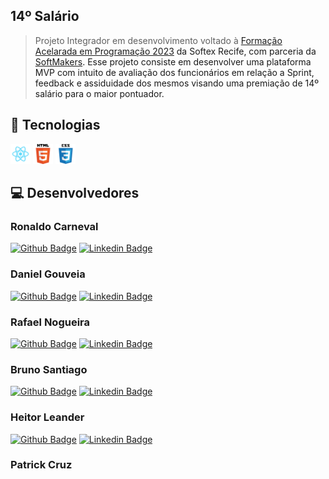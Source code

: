## 14º Salário
> Projeto Integrador em desenvolvimento voltado à <a href="https://fap.softexrecife.org.br/" target="_blank">Formação Acelarada em Programação 2023<a> da Softex Recife, com parceria da <a href="https://site.softmakers.com.br/" target="_blank">SoftMakers<a>. Esse projeto consiste em desenvolver uma plataforma MVP com intuito de avaliação dos funcionários em relação a Sprint, feedback e assiduidade dos mesmos visando uma premiação de 14º salário para o maior pontuador.
> 
## 🚀 Tecnologias
<code><img height="32" src="https://raw.githubusercontent.com/github/explore/80688e429a7d4ef2fca1e82350fe8e3517d3494d/topics/react/react.png" alt="React"/></code>
<code><img height="32" src="https://raw.githubusercontent.com/github/explore/80688e429a7d4ef2fca1e82350fe8e3517d3494d/topics/html/html.png" alt="HTML5"/></code>
<code><img height="32" src="https://raw.githubusercontent.com/github/explore/80688e429a7d4ef2fca1e82350fe8e3517d3494d/topics/css/css.png" alt="CSS"/></code>

## 💻 Desenvolvedores
### Ronaldo Carneval
[![Github Badge](https://img.shields.io/badge/-Github-000?style=flat-square&logo=Github&logoColor=white&link=https://github.com/ronaldocarneval)](https://github.com/ronaldocarneval)
[![Linkedin Badge](https://img.shields.io/badge/-LinkedIn-blue?style=flat-square&logo=Linkedin&logoColor=white&link=https://www.linkedin.com/in/ronaldo-carneval-461a791a9/)](https://www.linkedin.com/in/ronaldo-carneval-461a791a9/)
### Daniel Gouveia
[![Github Badge](https://img.shields.io/badge/-Github-000?style=flat-square&logo=Github&logoColor=white&link=https://github.com/danielgnb)](https://github.com/danielgnb)
[![Linkedin Badge](https://img.shields.io/badge/-LinkedIn-blue?style=flat-square&logo=Linkedin&logoColor=white&link=https://www.linkedin.com/in/daniel-gouveianb/)](https://www.linkedin.com/in/daniel-gouveianb/)
### Rafael Nogueira
[![Github Badge](https://img.shields.io/badge/-Github-000?style=flat-square&logo=Github&logoColor=white&link=https://github.com/rafael-nogueira-santos)](https://github.com/rafael-nogueira-santos)
[![Linkedin Badge](https://img.shields.io/badge/-LinkedIn-blue?style=flat-square&logo=Linkedin&logoColor=white&link=https://www.linkedin.com/in/rafaelnogu3ira/)](https://www.linkedin.com/in/rafaelnogu3ira/)
### Bruno Santiago
[![Github Badge](https://img.shields.io/badge/-Github-000?style=flat-square&logo=Github&logoColor=white&link=https://github.com/brunosaotiago)](https://github.com/brunosaotiago)
[![Linkedin Badge](https://img.shields.io/badge/-LinkedIn-blue?style=flat-square&logo=Linkedin&logoColor=white&link=https://www.linkedin.com/in/bruno-santiago-/)](https://www.linkedin.com/in/bruno-santiago-/)
### Heitor Leander
[![Github Badge](https://img.shields.io/badge/-Github-000?style=flat-square&logo=Github&logoColor=white&link=https://github.com/LeanderHeitor)](https://github.com/LeanderHeitor)
[![Linkedin Badge](https://img.shields.io/badge/-LinkedIn-blue?style=flat-square&logo=Linkedin&logoColor=white&link=https://www.linkedin.com/in/heitorleander/)](https://www.linkedin.com/in/heitorleander/)
### Patrick Cruz
